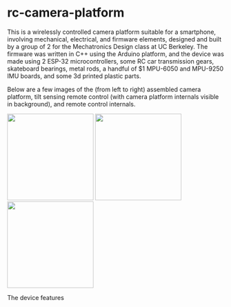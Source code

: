 # rc-camera-platform

<p>This is a wirelessly controlled camera platform suitable for a smartphone, involving mechanical, electrical, and firmware elements, designed and built by a group of 2 for the Mechatronics Design class at UC Berkeley. The firmware was written in C++ using the Arduino platform, and the device was made using 2 ESP-32 microcontrollers, some RC car transmission gears, skateboard bearings, metal rods, a handful of $1 MPU-6050 and MPU-9250 IMU boards, and some 3d printed plastic parts.</p>

<p>Below are a few images of the (from left to right) assembled camera platform, tilt sensing remote control (with camera platform internals visible in background), and remote control internals.</p> 

<img src="https://user-images.githubusercontent.com/113747791/191139676-475fb703-f1bf-4415-8959-d996843d879b.jpg" width="200"> <img src="https://user-images.githubusercontent.com/113747791/191139634-77254d5a-5a11-4a9b-b076-ee95fbe13af0.jpg" width="200"> <img src="https://user-images.githubusercontent.com/113747791/191140378-631eb1d3-ed77-4696-b6f8-71539e5e10d9.jpg" width="200">

<p>The device features
